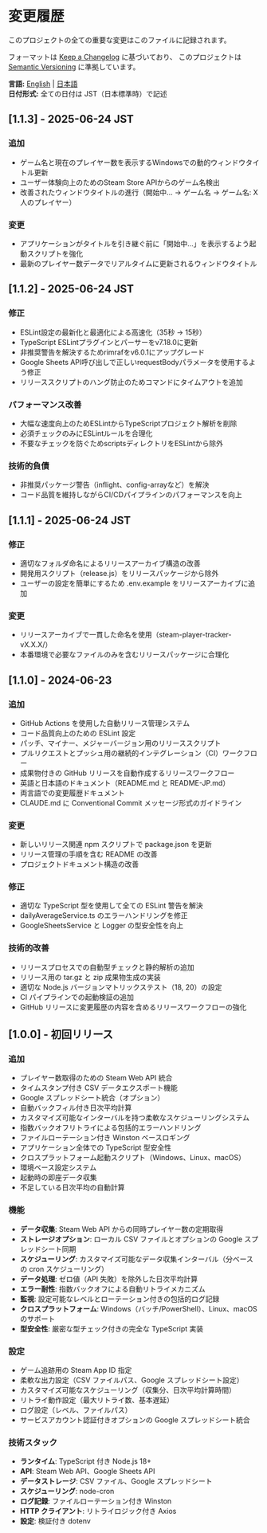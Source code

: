 # 変更履歴

このプロジェクトの全ての重要な変更はこのファイルに記録されます。

フォーマットは [Keep a Changelog](https://keepachangelog.com/en/1.0.0/) に基づいており、
このプロジェクトは [Semantic Versioning](https://semver.org/spec/v2.0.0.html) に準拠しています。

**言語:** [English](CHANGELOG.md) | [日本語](CHANGELOG-JP.md)  
**日付形式:** 全ての日付は JST（日本標準時）で記述

## [1.1.3] - 2025-06-24 JST

### 追加
- ゲーム名と現在のプレイヤー数を表示するWindowsでの動的ウィンドウタイトル更新
- ユーザー体験向上のためのSteam Store APIからのゲーム名検出
- 改善されたウィンドウタイトルの進行（開始中... → ゲーム名 → ゲーム名: X人のプレイヤー）

### 変更
- アプリケーションがタイトルを引き継ぐ前に「開始中...」を表示するよう起動スクリプトを強化
- 最新のプレイヤー数データでリアルタイムに更新されるウィンドウタイトル

## [1.1.2] - 2025-06-24 JST

### 修正
- ESLint設定の最新化と最適化による高速化（35秒 → 15秒）
- TypeScript ESLintプラグインとパーサーをv7.18.0に更新
- 非推奨警告を解決するためrimrafをv6.0.1にアップグレード
- Google Sheets API呼び出しで正しいrequestBodyパラメータを使用するよう修正
- リリーススクリプトのハング防止のためコマンドにタイムアウトを追加

### パフォーマンス改善
- 大幅な速度向上のためESLintからTypeScriptプロジェクト解析を削除
- 必須チェックのみにESLintルールを合理化
- 不要なチェックを防ぐためscriptsディレクトリをESLintから除外

### 技術的負債
- 非推奨パッケージ警告（inflight、config-arrayなど）を解決
- コード品質を維持しながらCI/CDパイプラインのパフォーマンスを向上

## [1.1.1] - 2025-06-24 JST

### 修正
- 適切なフォルダ命名によるリリースアーカイブ構造の改善
- 開発用スクリプト（release.js）をリリースパッケージから除外
- ユーザーの設定を簡単にするため .env.example をリリースアーカイブに追加

### 変更
- リリースアーカイブで一貫した命名を使用（steam-player-tracker-vX.X.X/）
- 本番環境で必要なファイルのみを含むリリースパッケージに合理化

## [1.1.0] - 2024-06-23

### 追加
- GitHub Actions を使用した自動リリース管理システム
- コード品質向上のための ESLint 設定
- パッチ、マイナー、メジャーバージョン用のリリーススクリプト
- プルリクエストとプッシュ用の継続的インテグレーション（CI）ワークフロー
- 成果物付きの GitHub リリースを自動作成するリリースワークフロー
- 英語と日本語のドキュメント（README.md と README-JP.md）
- 両言語での変更履歴ドキュメント
- CLAUDE.md に Conventional Commit メッセージ形式のガイドライン

### 変更
- 新しいリリース関連 npm スクリプトで package.json を更新
- リリース管理の手順を含む README の改善
- プロジェクトドキュメント構造の改善

### 修正
- 適切な TypeScript 型を使用して全ての ESLint 警告を解決
- dailyAverageService.ts のエラーハンドリングを修正
- GoogleSheetsService と Logger の型安全性を向上

### 技術的改善
- リリースプロセスでの自動型チェックと静的解析の追加
- リリース用の tar.gz と zip 成果物生成の実装
- 適切な Node.js バージョンマトリックステスト（18, 20）の設定
- CI パイプラインでの起動検証の追加
- GitHub リリースに変更履歴の内容を含めるリリースワークフローの強化

## [1.0.0] - 初回リリース

### 追加
- プレイヤー数取得のための Steam Web API 統合
- タイムスタンプ付き CSV データエクスポート機能
- Google スプレッドシート統合（オプション）
- 自動バックフィル付き日次平均計算
- カスタマイズ可能なインターバルを持つ柔軟なスケジューリングシステム
- 指数バックオフリトライによる包括的エラーハンドリング
- ファイルローテーション付き Winston ベースロギング
- アプリケーション全体での TypeScript 型安全性
- クロスプラットフォーム起動スクリプト（Windows、Linux、macOS）
- 環境ベース設定システム
- 起動時の即座データ収集
- 不足している日次平均の自動計算

### 機能
- **データ収集**: Steam Web API からの同時プレイヤー数の定期取得
- **ストレージオプション**: ローカル CSV ファイルとオプションの Google スプレッドシート同期
- **スケジューリング**: カスタマイズ可能なデータ収集インターバル（分ベースの cron スケジューリング）
- **データ処理**: ゼロ値（API 失敗）を除外した日次平均計算
- **エラー耐性**: 指数バックオフによる自動リトライメカニズム
- **監視**: 設定可能なレベルとローテーション付きの包括的ログ記録
- **クロスプラットフォーム**: Windows（バッチ/PowerShell）、Linux、macOS のサポート
- **型安全性**: 厳密な型チェック付きの完全な TypeScript 実装

### 設定
- ゲーム追跡用の Steam App ID 指定
- 柔軟な出力設定（CSV ファイルパス、Google スプレッドシート設定）
- カスタマイズ可能なスケジューリング（収集分、日次平均計算時間）
- リトライ動作設定（最大リトライ数、基本遅延）
- ログ設定（レベル、ファイルパス）
- サービスアカウント認証付きオプションの Google スプレッドシート統合

### 技術スタック
- **ランタイム**: TypeScript 付き Node.js 18+
- **API**: Steam Web API、Google Sheets API
- **データストレージ**: CSV ファイル、Google スプレッドシート
- **スケジューリング**: node-cron
- **ログ記録**: ファイルローテーション付き Winston
- **HTTP クライアント**: リトライロジック付き Axios
- **設定**: 検証付き dotenv